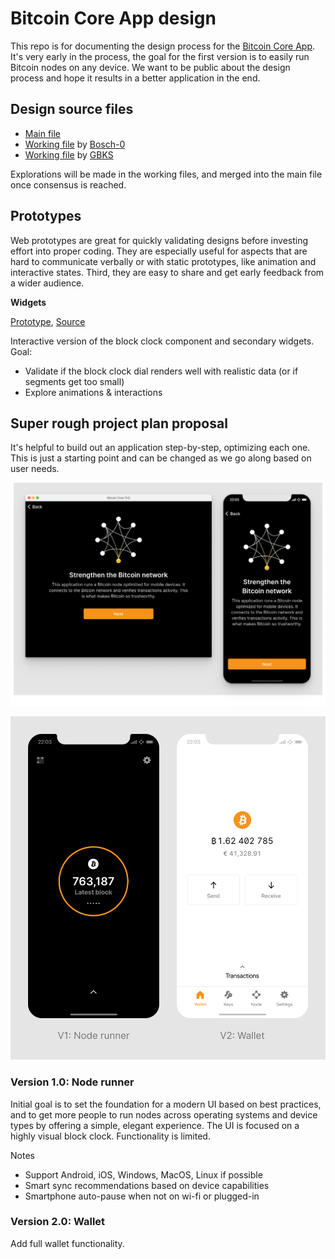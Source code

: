 # Bitcoin Core App design

This repo is for documenting the design process for the [Bitcoin Core App](https://github.com/bitcoin-core/gui-qml). It's very early in the process, the goal for the first version is to easily run Bitcoin nodes on any device. We want to be public about the design process and hope it results in a better application in the end.

## Design source files

- [Main file](https://www.figma.com/file/GaCoOSNHB2yMB9ThiDtred/Bitcoin-Core-App-Main?node-id=1035%3A1883)
- [Working file](https://www.figma.com/file/c1V7b23n0LqRbVJlUkE1mn/Bitcoin-Core-Bosch?node-id=1830%3A608) by [Bosch-0](https://github.com/Bosch-0)
- [Working file](https://www.figma.com/file/kgGu6z89s2A73xpnrtItlD/Bitcoin-Core-Christoph?node-id=2092%3A60274) by [GBKS](https://github.com/gbks)

Explorations will be made in the working files, and merged into the main file once consensus is reached.

## Prototypes

Web prototypes are great for quickly validating designs before investing effort into proper coding. They are especially useful for aspects that are hard to communicate verbally or with static prototypes, like animation and interactive states. Third, they are easy to share and get early feedback from a wider audience.

**Widgets**

[Prototype](https://stupefied-jones-dd209f.netlify.app), [Source](https://github.com/GBKS/bitcoin-core-tng-ui-tests)

Interactive version of the block clock component and secondary widgets. Goal:
- Validate if the block clock dial renders well with realistic data (or if segments get too small)
- Explore animations & interactions

## Super rough project plan proposal

It's helpful to build out an application step-by-step, optimizing each one. This is just a starting point and can be changed as we go along based on user needs.

![Cross-platform layouts](/images/cross-platform-layouts.png)

![Bitcoin Core App major versions](/images/bitcoin-core-app-versions.png)

### Version 1.0: Node runner

Initial goal is to set the foundation for a modern UI based on best practices, and to get more people to run nodes across operating systems and device types by offering a simple, elegant experience. The UI is focused on a highly visual block clock. Functionality is limited.

Notes
- Support Android, iOS, Windows, MacOS, Linux if possible
- Smart sync recommendations based on device capabilities
- Smartphone auto-pause when not on wi-fi or plugged-in

### Version 2.0: Wallet

Add full wallet functionality.
